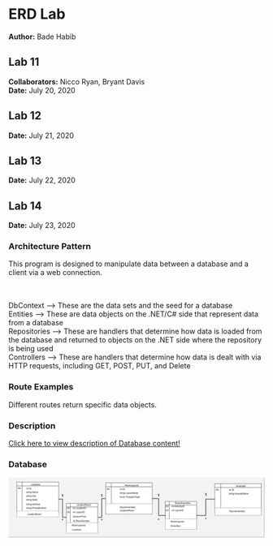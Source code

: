 # ERD Lab
**Author:** Bade Habib

## Lab 11
**Collaborators:** Nicco Ryan, Bryant Davis
<br />**Date:** July 20, 2020

## Lab 12
**Date:** July 21, 2020

## Lab 13
**Date:** July 22, 2020

## Lab 14
**Date:** July 23, 2020

### Architecture Pattern
This program is designed to manipulate data between a database and a client via a web connection.

<br /><br />DbContext --> These are the data sets and the seed for a database
<br />Entities --> These are data objects on the .NET/C# side that represent data from a database
<br />Repositories --> These are handlers that determine how data is loaded from the database and returned to objects on the .NET side where the repository is being used
<br />Controllers --> These are handlers that determine how data is dealt with via HTTP requests, including GET, POST, PUT, and Delete

### Route Examples
Different routes return specific data objects.

### Description
[Click here to view description of Database content!](https://github.com/JungDefiant/Async-Inn/blob/master/Lab11%20ERD%20Descriptions.pdf)

### Database
![Database depiction](https://github.com/JungDefiant/Async-Inn/blob/master/Lab11-Databases%20(1).png)
